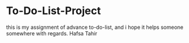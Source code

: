 # To-Do-List-Project
this is my assignment of advance to-do-list, and i hope it helps someone somewhere with regards. Hafsa Tahir
